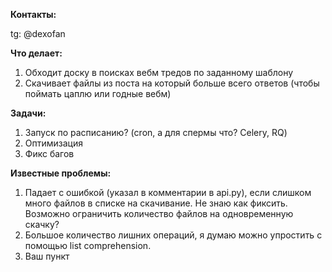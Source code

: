 **Контакты:**

tg: @dexofan

**Что делает:**
1. Обходит доску в поисках вебм тредов по заданному шаблону
2. Скачивает файлы из поста на который больше всего ответов (чтобы
   поймать цаплю или годные вебм)

**Задачи:**
1. Запуск по расписанию? (cron, а для спермы что? Celery, RQ)
2. Оптимизация
3. Фикс багов

**Известные проблемы:**
1. Падает с ошибкой (указал в комментарии в api.py), если слишком много
   файлов в списке на скачивание. Не знаю как фиксить. Возможно
   ограничить количество файлов на одновременную скачку?
2. Большое количество лишних операций, я думаю можно упростить с помощью
   list comprehension.
3. Ваш пункт

